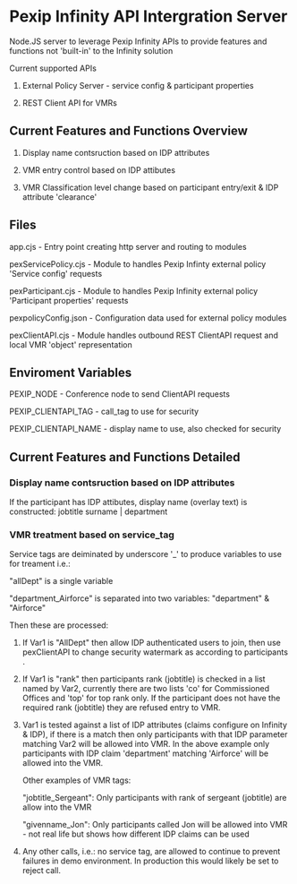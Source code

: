 # Pexip Infinity API Intergration Server

Node.JS server to leverage Pexip Infinity APIs to provide features and functions not 'built-in' to the Infinity solution

Current supported APIs

1. External Policy Server - service config & participant properties

2. REST Client API for VMRs

## Current Features and Functions Overview

1. Display name contsruction based on IDP attributes

1. VMR entry control based on IDP attibutes

2. VMR Classification level change based on participant entry/exit & IDP attribute 'clearance'

## Files
app.cjs - Entry point creating http server and routing to modules

pexServicePolicy.cjs - Module to handles Pexip Infinty external policy 'Service config' requests

pexParticipant.cjs - Module to handles Pexip Infinity external policy 'Participant properties' requests

pexpolicyConfig.json - Configuration data used for external policy modules

pexClientAPI.cjs - Module handles outbound REST ClientAPI request and local VMR 'object' representation

## Enviroment Variables
PEXIP_NODE - Conference node to send ClientAPI requests

PEXIP_CLIENTAPI_TAG - call_tag to use for security

PEXIP_CLIENTAPI_NAME - display name to use, also checked for security

## Current Features and Functions Detailed

### Display name contsruction based on IDP attributes
If the participant has IDP attibutes, display name (overlay text) is constructed: jobtitle surname | department

### VMR treatment based on service_tag
Service tags are deiminated by underscore '_' to produce variables to use for treament i.e.:

"allDept" is a single variable
 
"department_Airforce" is separated into two variables: "department" & "Airforce"

Then these are processed:

1. If Var1 is "AllDept" then allow IDP authenticated users to join, then use pexClientAPI to change security watermark as according to participants .

2. If Var1 is "rank" then participants rank (jobtitle) is checked in a list named by Var2, currently there are two lists 'co' for Commissioned Offices and 'top' for top rank only. If the participant does not have the required rank (jobtitle) they are refused entry to VMR.

3. Var1 is tested against a list of IDP attributes (claims configure on Infinity & IDP), if there is a match then only participants with that IDP parameter matching Var2 will be allowed into VMR. In the above example only participants with IDP claim 'department' matching 'Airforce' will be allowed into the VMR.

    Other examples of VMR tags:

    "jobtitle_Sergeant": Only participants with rank of sergeant (jobtitle) are allow into the VMR

    "givenname_Jon": Only participants called Jon will be allowed into VMR - not real life but shows how different IDP claims can be used

4. Any other calls, i.e.: no service tag, are allowed to continue to prevent failures in demo environment. In production this would likely be set to reject call.
